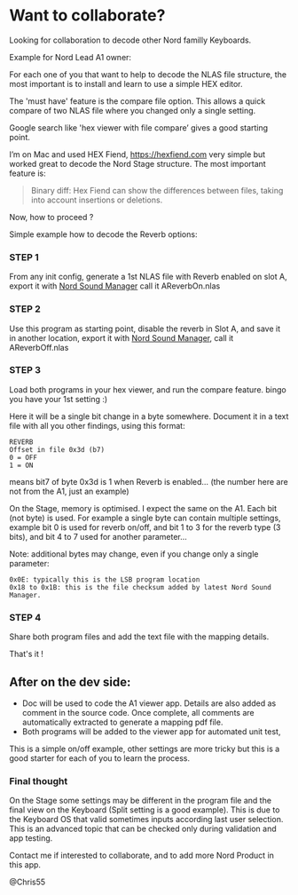 # Want to collaborate?

Looking for collaboration to decode other Nord familly Keyboards.

Example for Nord Lead A1 owner:

For each one of you that want to help to decode the NLAS file structure, the most important is to install and learn to use a simple HEX editor.

The 'must have' feature is the compare file option. This allows a quick compare of two NLAS file where you changed only a single setting.



Google search like 'hex viewer with file compare’ gives a good starting point.

I’m on Mac and used HEX Fiend, https://hexfiend.com very simple but worked great to decode the Nord Stage structure.
The most important feature is:
> Binary diff: Hex Fiend can show the differences between files, taking into account insertions or deletions.


Now, how to proceed ?

Simple example how to decode the Reverb options:

### STEP 1
From any init config, generate a 1st NLAS file with Reverb enabled on slot A, export it with [Nord Sound Manager](https://www.nordkeyboards.com/software-tools/nord-sound-manager)  call it AReverbOn.nlas

### STEP 2
Use this program as starting point, disable the reverb in Slot A, and save it in another location, export it with [Nord Sound Manager](https://www.nordkeyboards.com/software-tools/nord-sound-manager), call it AReverbOff.nlas

### STEP 3
Load both programs in your hex viewer, and run the compare feature. bingo you have your 1st setting :)

Here it will be a single bit change in a byte somewhere. Document it in a text file with all you other findings, using this format:
```
REVERB
Offset in file 0x3d (b7)
0 = OFF
1 = ON
```

means bit7 of byte 0x3d is 1 when Reverb is enabled… (the number here are not from the A1, just an example)


On the Stage, memory is optimised. I expect the same on the A1. Each bit (not byte) is used. For example a single byte can contain multiple settings, example bit 0 is used for reverb on/off, and bit 1 to 3 for the reverb type (3 bits), and bit 4 to 7 used for another parameter…

Note: additional bytes may change, even if you change only a single parameter:
```
0x0E: typically this is the LSB program location
0x18 to 0x1B: this is the file checksum added by latest Nord Sound Manager.
```

### STEP 4
Share both program files and add the text file with the mapping details.



That's it !

## After on the dev side:

- Doc will be used to code the A1 viewer app. Details are also added as comment in the source code. Once complete, all comments are automatically extracted to generate a mapping pdf file.
- Both programs will be added to the viewer app for automated unit test,


This is a simple on/off example, other settings are more tricky but this is a good starter for each of you to learn the process.

### Final thought
On the Stage some settings may be different in the program file and the final view on the Keyboard (Split setting is a good example). This is due to the Keyboard OS that valid sometimes inputs according last user selection. This is an advanced topic that can be checked only during validation and app testing.


Contact me if interested to collaborate, and to add more Nord Product in this app.

@Chris55

